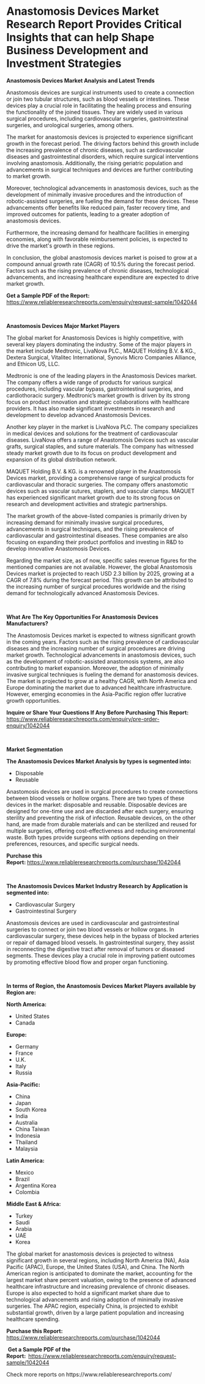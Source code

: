 <p><h1>Anastomosis Devices Market Research Report Provides Critical Insights that can help Shape Business Development and Investment Strategies</h1></p><p><strong>Anastomosis Devices Market Analysis and Latest Trends</strong></p>
<p><p>Anastomosis devices are surgical instruments used to create a connection or join two tubular structures, such as blood vessels or intestines. These devices play a crucial role in facilitating the healing process and ensuring the functionality of the joined tissues. They are widely used in various surgical procedures, including cardiovascular surgeries, gastrointestinal surgeries, and urological surgeries, among others.</p><p>The market for anastomosis devices is projected to experience significant growth in the forecast period. The driving factors behind this growth include the increasing prevalence of chronic diseases, such as cardiovascular diseases and gastrointestinal disorders, which require surgical interventions involving anastomosis. Additionally, the rising geriatric population and advancements in surgical techniques and devices are further contributing to market growth.</p><p>Moreover, technological advancements in anastomosis devices, such as the development of minimally invasive procedures and the introduction of robotic-assisted surgeries, are fueling the demand for these devices. These advancements offer benefits like reduced pain, faster recovery time, and improved outcomes for patients, leading to a greater adoption of anastomosis devices.</p><p>Furthermore, the increasing demand for healthcare facilities in emerging economies, along with favorable reimbursement policies, is expected to drive the market's growth in these regions.</p><p>In conclusion, the global anastomosis devices market is poised to grow at a compound annual growth rate (CAGR) of 10.5% during the forecast period. Factors such as the rising prevalence of chronic diseases, technological advancements, and increasing healthcare expenditure are expected to drive market growth.</p></p>
<p><strong>Get a Sample PDF of the Report:&nbsp;</strong> <a href="https://www.reliableresearchreports.com/enquiry/request-sample/1042044">https://www.reliableresearchreports.com/enquiry/request-sample/1042044</a></p>
<p>&nbsp;</p>
<p><strong>Anastomosis Devices Major Market Players</strong></p>
<p><p>The global market for Anastomosis Devices is highly competitive, with several key players dominating the industry. Some of the major players in the market include Medtronic, LivaNova PLC., MAQUET Holding B.V. & KG., Dextera Surgical, Vitalitec International, Synovis Micro Companies Alliance, and Ethicon US, LLC.</p><p>Medtronic is one of the leading players in the Anastomosis Devices market. The company offers a wide range of products for various surgical procedures, including vascular bypass, gastrointestinal surgeries, and cardiothoracic surgery. Medtronic’s market growth is driven by its strong focus on product innovation and strategic collaborations with healthcare providers. It has also made significant investments in research and development to develop advanced Anastomosis Devices.</p><p>Another key player in the market is LivaNova PLC. The company specializes in medical devices and solutions for the treatment of cardiovascular diseases. LivaNova offers a range of Anastomosis Devices such as vascular grafts, surgical staples, and suture materials. The company has witnessed steady market growth due to its focus on product development and expansion of its global distribution network.</p><p>MAQUET Holding B.V. & KG. is a renowned player in the Anastomosis Devices market, providing a comprehensive range of surgical products for cardiovascular and thoracic surgeries. The company offers anastomotic devices such as vascular sutures, staplers, and vascular clamps. MAQUET has experienced significant market growth due to its strong focus on research and development activities and strategic partnerships.</p><p>The market growth of the above-listed companies is primarily driven by increasing demand for minimally invasive surgical procedures, advancements in surgical techniques, and the rising prevalence of cardiovascular and gastrointestinal diseases. These companies are also focusing on expanding their product portfolios and investing in R&D to develop innovative Anastomosis Devices.</p><p>Regarding the market size, as of now, specific sales revenue figures for the mentioned companies are not available. However, the global Anastomosis Devices market is projected to reach USD 2.3 billion by 2025, growing at a CAGR of 7.8% during the forecast period. This growth can be attributed to the increasing number of surgical procedures worldwide and the rising demand for technologically advanced Anastomosis Devices.</p></p>
<p>&nbsp;</p>
<p><strong>What Are The Key Opportunities For Anastomosis Devices Manufacturers?</strong></p>
<p><p>The Anastomosis Devices market is expected to witness significant growth in the coming years. Factors such as the rising prevalence of cardiovascular diseases and the increasing number of surgical procedures are driving market growth. Technological advancements in anastomosis devices, such as the development of robotic-assisted anastomosis systems, are also contributing to market expansion. Moreover, the adoption of minimally invasive surgical techniques is fueling the demand for anastomosis devices. The market is projected to grow at a healthy CAGR, with North America and Europe dominating the market due to advanced healthcare infrastructure. However, emerging economies in the Asia-Pacific region offer lucrative growth opportunities.</p></p>
<p><strong>Inquire or Share Your Questions If Any Before Purchasing This Report:</strong> <a href="https://www.reliableresearchreports.com/enquiry/pre-order-enquiry/1042044">https://www.reliableresearchreports.com/enquiry/pre-order-enquiry/1042044</a></p>
<p>&nbsp;</p>
<p><strong>Market Segmentation</strong></p>
<p><strong>The Anastomosis Devices Market Analysis by types is segmented into:</strong></p>
<p><ul><li>Disposable</li><li>Reusable</li></ul></p>
<p><p>Anastomosis devices are used in surgical procedures to create connections between blood vessels or hollow organs. There are two types of these devices in the market: disposable and reusable. Disposable devices are designed for one-time use and are discarded after each surgery, ensuring sterility and preventing the risk of infection. Reusable devices, on the other hand, are made from durable materials and can be sterilized and reused for multiple surgeries, offering cost-effectiveness and reducing environmental waste. Both types provide surgeons with options depending on their preferences, resources, and specific surgical needs.</p></p>
<p><strong>Purchase this Report:&nbsp;</strong><a href="https://www.reliableresearchreports.com/purchase/1042044">https://www.reliableresearchreports.com/purchase/1042044</a></p>
<p>&nbsp;</p>
<p><strong>The Anastomosis Devices Market Industry Research by Application is segmented into:</strong></p>
<p><ul><li>Cardiovascular Surgery</li><li>Gastrointestinal Surgery</li></ul></p>
<p><p>Anastomosis devices are used in cardiovascular and gastrointestinal surgeries to connect or join two blood vessels or hollow organs. In cardiovascular surgery, these devices help in the bypass of blocked arteries or repair of damaged blood vessels. In gastrointestinal surgery, they assist in reconnecting the digestive tract after removal of tumors or diseased segments. These devices play a crucial role in improving patient outcomes by promoting effective blood flow and proper organ functioning.</p></p>
<p>&nbsp;</p>
<p><strong>In terms of Region, the Anastomosis Devices Market Players available by Region are:</strong></p>
<p>
    <p> <strong> North America: </strong>
        <ul>
            <li>United States</li>
            <li>Canada</li>
        </ul>
        </p> 
    <p> <strong> Europe: </strong>
        <ul>
            <li>Germany</li>
            <li>France</li>
            <li>U.K.</li>
            <li>Italy</li>
            <li>Russia</li>
        </ul>
        </p> 
    <p> <strong> Asia-Pacific: </strong>
        <ul>
            <li>China</li>
            <li>Japan</li>
            <li>South Korea</li>
            <li>India</li>
            <li>Australia</li>
            <li>China Taiwan</li>
            <li>Indonesia</li>
            <li>Thailand</li>
            <li>Malaysia</li>
        </ul>
        </p> 
    <p> <strong> Latin America: </strong>
        <ul>
            <li>Mexico</li>
            <li>Brazil</li>
            <li>Argentina Korea</li>
            <li>Colombia</li>
        </ul>
        </p> 
    <p> <strong> Middle East & Africa: </strong>
        <ul>
            <li>Turkey</li>
            <li>Saudi</li>
            <li>Arabia</li>
            <li>UAE</li>
            <li>Korea</li>
        </ul>
    </p>
    </p>
<p><p>The global market for anastomosis devices is projected to witness significant growth in several regions, including North America (NA), Asia Pacific (APAC), Europe, the United States (USA), and China. The North American region is anticipated to dominate the market, accounting for the largest market share percent valuation, owing to the presence of advanced healthcare infrastructure and increasing prevalence of chronic diseases. Europe is also expected to hold a significant market share due to technological advancements and rising adoption of minimally invasive surgeries. The APAC region, especially China, is projected to exhibit substantial growth, driven by a large patient population and increasing healthcare spending.</p></p>
<p><strong>Purchase this Report: </strong><a href="https://www.reliableresearchreports.com/purchase/1042044">https://www.reliableresearchreports.com/purchase/1042044</a></p>
<p>&nbsp;<strong>Get a Sample PDF of the Report:&nbsp;&nbsp;</strong><a href="https://www.reliableresearchreports.com/enquiry/request-sample/1042044">https://www.reliableresearchreports.com/enquiry/request-sample/1042044</a></p>
<p><strong></strong></p>
<p>Check more reports on https://www.reliableresearchreports.com/</p>